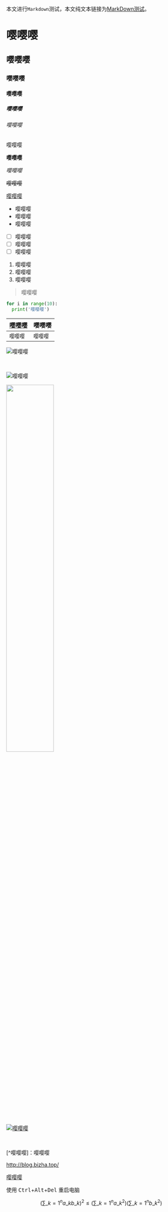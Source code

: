 本文进行`Markdown`测试，本文纯文本链接为[MarkDown测试](https://note.tour.pub/markdown)。

# 嘤嘤嘤

## 嘤嘤嘤

### 嘤嘤嘤

#### 嘤嘤嘤

##### 嘤嘤嘤

###### 嘤嘤嘤

嘤嘤嘤

**嘤嘤嘤**

*嘤嘤嘤*

~~嘤嘤嘤~~

<u>嘤嘤嘤</u>

- 嘤嘤嘤
- 嘤嘤嘤
- 嘤嘤嘤

- [ ] 嘤嘤嘤
- [ ] 嘤嘤嘤
- [ ] 嘤嘤嘤

1. 嘤嘤嘤
2. 嘤嘤嘤
3. 嘤嘤嘤

> 嘤嘤嘤

```python
for i in range(10):
  print('嘤嘤嘤')
```

|[嘤嘤嘤](https://blog.bizha.top/)|嘤嘤嘤|
|--|--|
|`嘤嘤嘤`|`嘤嘤嘤`|

![嘤嘤嘤](https://cdn.bizha.top/Mypic/favicon.ico)

<br/>

![嘤嘤嘤](https://cdn.bizha.top/Mypic/favicon.ico "嘤嘤嘤")

<img src="https://cdn.bizha.top/Mypic/favicon.ico" width="50%">

<br/>

[![嘤嘤嘤](https://cdn.bizha.top/Mypic/favicon.ico)](https://cdn.bizha.top/Mypic/favicon.ico "这是笔札图标")

<br/>

[^嘤嘤嘤]：嘤嘤嘤

<http://blog.bizha.top/>

[嘤嘤嘤][1]

[1]: http://blog.bizha.top/

使用 <kbd>Ctrl</kbd>+<kbd>Alt</kbd>+<kbd>Del</kbd> 重启电脑

```math
\displaystyle
\left( \sum\_{k=1}^n a\_k b\_k \right)^2
\leq
\left( \sum\_{k=1}^n a\_k^2 \right)
\left( \sum\_{k=1}^n b\_k^2 \right)
```